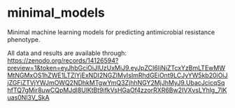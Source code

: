 # minimal_models
Minimal machine learning models for predicting antimicrobial resistance phenotype.

All data and results are available through: https://zenodo.org/records/14126594?preview=1&token=eyJhbGciOiJIUzUxMiJ9.eyJpZCI6IjNiZTcxYzBmLTEwMWMtNGMxOS1hZWE1LTZlYjExNDI2NGZlMyIsImRhdGEiOnt9LCJyYW5kb20iOiJjZGFiZTVjYWJmOWQ2NDhkMTgwYmQ3ZjhhNGY2MjJhMyJ9.UbacJcicqSqhfTQ7gMir8uwCQpMJdl8UlKtBt9ifkVsHGaOf4zzorRXR6Bw2IVXvsLYhlg_7IKuas0Nl3V_SkA
